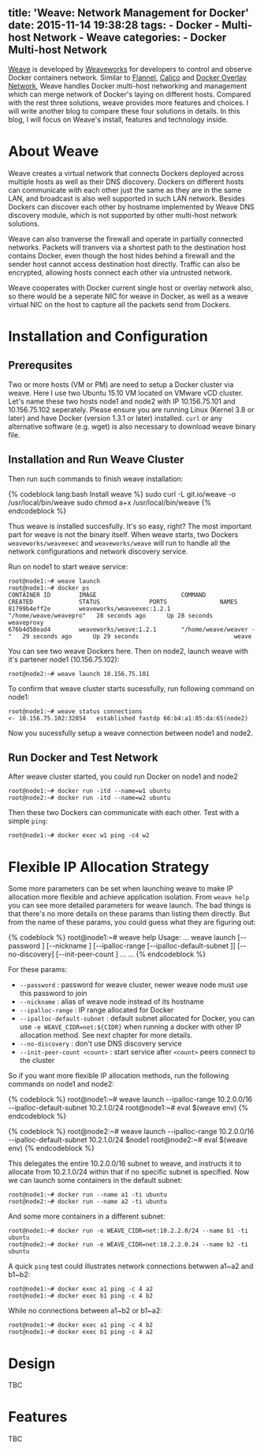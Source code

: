 title: 'Weave: Network Management for Docker'
date: 2015-11-14 19:38:28
tags:
	- Docker
	- Multi-host Network
	- Weave
categories:
	- Docker Multi-host Network
---

[Weave](https://github.com/weaveworks/weave) is developed by [Weaveworks](http://weave.works/) for developers to control and observe Docker containers network. Similar to [Flannel](/2015/10/10/Flannel-for-Docker-Overlay-Network/), [Calico](/2015/09/06/calico-docker/) and [Docker Overlay Network](/2015/11/09/docker-multi-host-networking/), Weave handles Docker multi-host networking and management which can merge network of Docker's laying on different hosts. Compared with the rest three solutions, weave provides more features and choices. I will write another blog to compare these four solutions in details. In this blog, I will focus on Weave's install, features and technology inside.


# About Weave

Weave creates a virtual network that connects Dockers deployed across multiple hosts as well as their DNS discovery. Dockers on different hosts can communicate with each other just the same as they are in the same LAN, and broadcast is also well supported in such LAN network. Besides Dockers can discover each other by hostname implemented by Weave DNS discovery module, which is not supported by other multi-host network solutions.

Weave can also tranverse the firewall and operate in partially connected networks. Packets will tranvers via a shortest path to the destination host contains Docker, even though the host hides behind a firewall and the sender host cannot access destination host directly. Traffic can also be encrypted, allowing hosts connect each other via untrusted network.

Weave cooperates with Docker current single host or overlay network also, so there would be a seperate NIC for weave in Docker, as well as a weave virtual NIC on the host to capture all the packets send from Dockers.


# Installation and Configuration

## Prerequsites

Two or more hosts (VM or PM) are need to setup a Docker cluster via weave. Here I use two Ubuntu 15.10 VM located on VMware vCD cluster. Let's name these two hosts node1 and node2 with IP 10.156.75.101 and 10.156.75.102 seperately. Please ensure you are running Linux (Kernel 3.8 or later) and have Docker (version 1.3.1 or later) installed. `curl` or any alternative software (e.g. wget) is also necessary to download weave binary file.


## Installation and Run Weave Cluster

Then run such commands to finish weave installation:

{% codeblock lang:bash Install weave %}
sudo curl -L git.io/weave -o /usr/local/bin/weave
sudo chmod a+x /usr/local/bin/weave
{% endcodeblock %}

Thus weave is installed succesfully. It's so easy, right? The most important part for weave is not the binary itself. When weave starts, two Dockers `weaveworks/weaveexec` and `weaveworks/weave` will run to handle all the network configurations and network discovery service.

Run on node1 to start weave service:

	root@node1:~# weave launch
	root@node1:~# docker ps
	CONTAINER ID        IMAGE                        COMMAND                  CREATED             STATUS              PORTS               NAMES
	81799b4eff2e        weaveworks/weaveexec:1.2.1   "/home/weave/weavepro"   28 seconds ago      Up 28 seconds                           weaveproxy
	676b4d58ead4        weaveworks/weave:1.2.1       "/home/weave/weaver -"   29 seconds ago      Up 29 seconds                           weave

You can see two weave Dockers here. Then on node2, launch weave with it's partener node1 (10.156.75.102):

	root@node2:~# weave launch 10.156.75.101

To confirm that weave cluster starts sucessfully, run following command on node1:

	root@node1:~# weave status connections
	<- 10.156.75.102:32854   established fastdp 66:b4:a1:85:da:65(node2)

Now you sucessfully setup a weave connection between node1 and node2.


## Run Docker and Test Network

After weave cluster started, you could run Docker on node1 and node2 

	root@node1:~# docker run -itd --name=w1 ubuntu
	root@node2:~# docker run -itd --name=w2 ubuntu

Then these two Dockers can communicate with each other. Test with a simple `ping`:

	root@node1:~# docker exec w1 ping -c4 w2


# Flexible IP Allocation Strategy

Some more parameters can be set when launching weave to make IP allocation more flexible and achieve application isolation. From `weave help` you can see more detailed parameters for weave launch. The bad things is that there's no more details on these params than listing them directly. But from the name of these params, you could guess what they are figuring out:

{% codeblock %}
root@node1:~# weave help
Usage:
...
weave launch        [--password <password>] [--nickname <nickname>]
                      [--ipalloc-range <cidr> [--ipalloc-default-subnet <cidr>]]
                      [--no-discovery] [--init-peer-count <count>] <peer> ...
...
{% endcodeblock %}

For these params:
* `--password` : password for weave cluster, newer weave node must use this password to join
* `--nickname` : alias of weave node instead of its hostname
* `--ipalloc-range` : IP range allocated for Docker
* `--ipalloc-default-subnet` : default subnet allocated for Docker, you can use `-e WEAVE_CIDR=net:${CIDR}` when running a docker with other IP allocation method. See next chapter for more details.
* `--no-discovery` : don't use DNS discovery service
* `--init-peer-count <count>` : start service after `<count>` peers connect to the cluster

So if you want more flexible IP allocation methods, run the following commands on node1 and node2:

{% codeblock %}
root@node1:~# weave launch --ipalloc-range 10.2.0.0/16 --ipalloc-default-subnet 10.2.1.0/24
root@node1:~# eval $(weave env)
{% endcodeblock %}

{% codeblock %}
root@node2:~# weave launch --ipalloc-range 10.2.0.0/16 --ipalloc-default-subnet 10.2.1.0/24 $node1
root@node2:~# eval $(weave env)
{% endcodeblock %}

This delegates the entire 10.2.0.0/16 subnet to weave, and instructs it to allocate from 10.2.1.0/24 within that if no specific subnet is specified. Now we can launch some containers in the default subnet:

	root@node1:~# docker run --name a1 -ti ubuntu
	root@node2:~# docker run --name a2 -ti ubuntu

And some more containers in a different subnet:

	root@node1:~# docker run -e WEAVE_CIDR=net:10.2.2.0/24 --name b1 -ti ubuntu
	root@node2:~# docker run -e WEAVE_CIDR=net:10.2.2.0.24 --name b2 -ti ubuntu

A quick `ping` test could illustrates network connections betwwen a1~a2 and b1~b2:

	root@node1:~# docker exec a1 ping -c 4 a2
	root@node1:~# docker exec b1 ping -c 4 b2

While no connections between a1~b2 or b1~a2:

	root@node1:~# docker exec a1 ping -c 4 b2
	root@node1:~# docker exec b1 ping -c 4 a2


# Design

TBC

# Features

TBC









